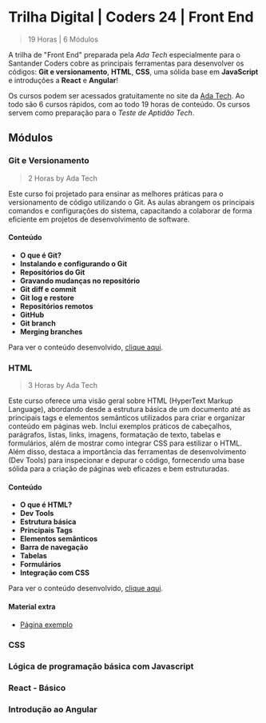# Trilha Digital | Coders 24 | Front End
> 19 Horas | 6 Módulos

A trilha de "Front End" preparada pela *Ada Tech* especialmente para o Santander Coders cobre as principais ferramentas para desenvolver os códigos: **Git e versionamento**, **HTML**, **CSS**, uma sólida base em **JavaScript** e introduções a **React** e **Angular**!

Os cursos podem ser acessados gratuitamente no site da [Ada Tech](https://ada.tech). Ao
todo são 6 cursos rápidos, com ao todo 19 horas de conteúdo. Os cursos servem como preparação
para o *Teste de Aptidão Tech*.

## Módulos

### Git e Versionamento
> 2 Horas by Ada Tech

Este curso foi projetado para ensinar as melhores práticas para o versionamento de código utilizando o Git. As aulas abrangem os principais comandos e configurações do sistema, capacitando a colaborar de forma eficiente em projetos de desenvolvimento de software.

#### Conteúdo

- **O que é Git?**
- **Instalando e configurando o Git**
- **Repositórios do Git**
- **Gravando mudanças no repositório**
- **Git diff e commit**
- **Git log e restore**
- **Repositórios remotos**
- **GitHub**
- **Git branch**
- **Merging branches**

Para ver o conteúdo desenvolvido, [clique aqui](/Curso%20Online/Módulo%201/Git%20e%20Versionamento.md).

### HTML
> 3 Horas by Ada Tech

Este curso oferece uma visão geral sobre HTML (HyperText Markup Language), abordando desde a estrutura básica de um documento até as principais tags e elementos semânticos utilizados para criar e organizar conteúdo em páginas web. Inclui exemplos práticos de cabeçalhos, parágrafos, listas, links, imagens, formatação de texto, tabelas e formulários, além de mostrar como integrar CSS para estilizar o HTML. Além disso, destaca a importância das ferramentas de desenvolvimento (Dev Tools) para inspecionar e depurar o código, fornecendo uma base sólida para a criação de páginas web eficazes e bem estruturadas.

#### Conteúdo

- **O que é HTML?**
- **Dev Tools**
- **Estrutura básica**
- **Principais Tags**
- **Elementos semânticos**
- **Barra de navegação**
- **Tabelas**
- **Formulários**
- **Integração com CSS**

Para ver o conteúdo desenvolvido, [clique aqui](/Curso%20Online/Módulo%202/HTML.md).

#### Material extra

- [Página exemplo](/Curso%20Online/Módulo%202/pagina_exemplo.html)

### CSS

### Lógica de programação básica com Javascript

### React - Básico

### Introdução ao Angular